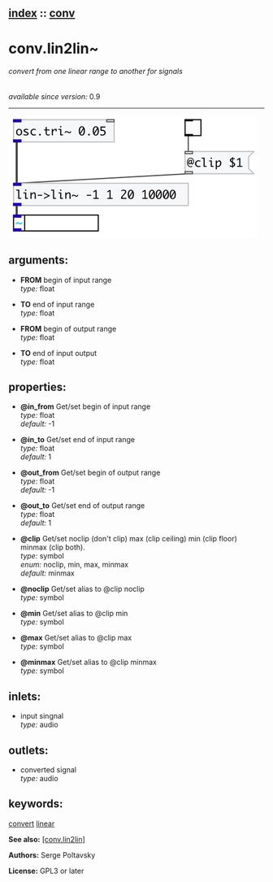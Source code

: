 [index](index.html) :: [conv](category_conv.html)
---

# conv.lin2lin~

###### convert from one linear range to another for signals

*available since version:* 0.9

---




[![example](../examples/img/conv.lin2lin~.jpg)](../examples/pd/conv.lin2lin~.pd)



## arguments:

* **FROM**
begin of input range<br>
_type:_ float<br>

* **TO**
end of input range<br>
_type:_ float<br>

* **FROM**
begin of output range<br>
_type:_ float<br>

* **TO**
end of input output<br>
_type:_ float<br>





## properties:

* **@in_from** 
Get/set begin of input range<br>
_type:_ float<br>
_default:_ -1<br>

* **@in_to** 
Get/set end of input range<br>
_type:_ float<br>
_default:_ 1<br>

* **@out_from** 
Get/set begin of output range<br>
_type:_ float<br>
_default:_ -1<br>

* **@out_to** 
Get/set end of output range<br>
_type:_ float<br>
_default:_ 1<br>

* **@clip** 
Get/set noclip (don&#39;t clip) max (clip ceiling) min (clip floor) minmax (clip both).<br>
_type:_ symbol<br>
_enum:_ noclip, min, max, minmax<br>
_default:_ minmax<br>

* **@noclip** 
Get/set alias to @clip noclip<br>
_type:_ symbol<br>

* **@min** 
Get/set alias to @clip min<br>
_type:_ symbol<br>

* **@max** 
Get/set alias to @clip max<br>
_type:_ symbol<br>

* **@minmax** 
Get/set alias to @clip minmax<br>
_type:_ symbol<br>



## inlets:

* input singnal<br>
_type:_ audio



## outlets:

* converted signal<br>
_type:_ audio



## keywords:

[convert](keywords/convert.html)
[linear](keywords/linear.html)



**See also:**
[\[conv.lin2lin\]](conv.lin2lin.html)




**Authors:** Serge Poltavsky




**License:** GPL3 or later





